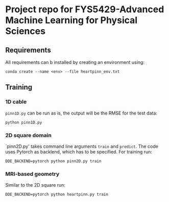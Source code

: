 # Project repo for FYS5429-Advanced Machine Learning for Physical Sciences

## Requirements

All requirements can b installed by creating an environment using:
```
conda create --name <env> --file heartpinn_env.txt
```

## Training

### 1D cable

`pinn1D.py` can be run as is, the output will be the RMSE for the test data:
```
python pinn1D.py
```

### 2D square domain
´pinn2D.py' takes command line arguments `train` and `predict`. The code uses Pytorch as backlend, which has to be specified. For training run:

```
DDE_BACKEND=pytorch python pinn2D.py train
```

### MRI-based geometry

Similar to the 2D square run:
```
DDE_BACKEND=pytorch python heartpinn.py train
```


